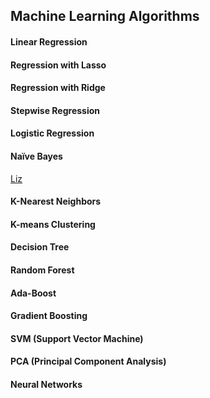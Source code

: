 ## Machine Learning Algorithms


#### Linear Regression


#### Regression with Lasso


#### Regression with Ridge


#### Stepwise Regression


#### Logistic Regression


#### Naïve Bayes
[Liz](link_to_file)

#### K-Nearest Neighbors


#### K-means Clustering


#### Decision Tree


#### Random Forest


#### Ada-Boost


#### Gradient Boosting


#### SVM (Support Vector Machine)


#### PCA (Principal Component Analysis)


#### Neural Networks
